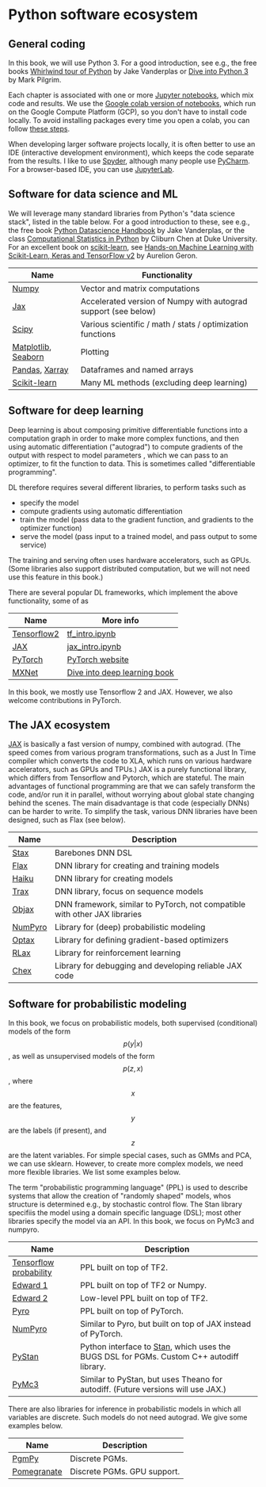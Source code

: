 # Python software ecosystem

## General coding

In this book, we will use Python 3.
For a good introduction, see e.g., the free books [Whirlwind tour of Python](https://github.com/jakevdp/WhirlwindTourOfPython)  by Jake Vanderplas or [Dive into Python 3](https://www.diveinto.org/python3/table-of-contents.html) by Mark Pilgrim.

Each chapter is associated with one or more
 <a href="https://jupyter.org/">Jupyter notebooks</a>,
which mix code and results.
We use the [Google colab version of notebooks](https://colab.research.google.com/), which run on the Google Compute Platform (GCP),
so you don't have to install code locally.
To avoid installing packages every time you open a colab,
you can follow [these steps](https://stackoverflow.com/questions/55253498/how-do-i-install-a-library-permanently-in-colab).


When developing larger software projects locally, it is often better to use an 
 IDE (interactive development environment),
 which keeps the code separate from the results.
I like to use 
<a href="https://www.spyder-ide.org">Spyder</a>,
although many people use
<a href="https://www.jetbrains.com/pycharm/">PyCharm</a>.
For a browser-based IDE, you can use
<a href="https://github.com/jupyterlab/jupyterlab">JupyterLab</a>.

## Software for data science and ML

We will leverage many standard libraries from Python's "data science
stack", listed in the table below. 
For a good introduction to these, see e.g., the free book [Python
Datascience
Handbook](https://github.com/jakevdp/PythonDataScienceHandbook) by
Jake Vanderplas, 
or the class [Computational Statistics in Python](http://people.duke.edu/~ccc14/sta-663-2019/)  by Cliburn Chen
at Duke University. For an excellent book on
[scikit-learn](https://scikit-learn.org/stable/), see
[Hands-on Machine Learning with Scikit-Learn, Keras and TensorFlow
v2](https://github.com/ageron/handson-ml2) by Aurelion Geron. 



| Name | Functionality |
| ---- | ---- | 
| [Numpy](http://www.numpy.org) |  Vector and matrix computations |
| [Jax](http://github.com/google/jax) |  Accelerated version of Numpy with autograd support (see below)  |
| [Scipy](http://www.scipy.org) | Various scientific / math / stats / optimization functions   |
| [Matplotlib](http://matplotlib.org), [Seaborn](https://seaborn.pydata.org/) | Plotting |
| [Pandas](http://pandas.pydata.org), [Xarray](http://xarray.pydata.org/en/stable/index.html) | Dataframes and named arrays |
| [Scikit-learn](http://scikit-learn.org) | Many ML methods (excluding deep learning) |

         
## Software for deep learning <a class="anchor" id="DL"></a>


Deep learning is about composing primitive differentiable functions
into a computation graph in order to make more
complex functions,  and then using
automatic differentiation ("autograd") to compute gradients of the
output with respect to model parameters , which we
can pass to an optimizer, to fit the function to data. This is
sometimes called "differentiable programming". 

DL therefore requires several different libraries,
to perform tasks such as

- specify the model
- compute gradients using automatic differentiation
- train the model (pass data to the gradient function,
and gradients to the optimizer function)
- serve the model (pass input to a trained model, and pass output
to some service)
 
The training and serving often uses 
hardware accelerators, such as GPUs. (Some libraries also support
distributed computation, but we will not need use this feature in this
book.)

There are several popular DL frameworks, which
implement the above functionality, some of as

|Name|More info|
|----|----|
|[Tensorflow2](http://www.tensorflow.org)|[tf_intro.ipynb](https://colab.research.google.com/github/probml/pyprobml/blob/master/book1/intro/tf_intro.ipynb)|
|[JAX](http://github.com/google/jax)|[jax_intro.ipynb](https://colab.research.google.com/github/probml/pyprobml/blob/master/book1/intro/jax_intro.ipynb)|
|[PyTorch](http://pytorch.org)|[PyTorch website](https://pytorch.org/tutorials)|
|[MXNet](https://mxnet.apache.org)|[Dive into deep learning book](http://www.d2l.ai)|

In this book, we mostly use Tensorflow 2 and JAX.
However, we also welcome contributions in PyTorch.


## The JAX ecosystem  <a class="anchor" id="JAX"></a>

[JAX](http://github.com/google/jax) is basically a fast version of
numpy, combined with autograd. (The speed comes from various program
transformations, such as a Just In Time compiler which converts the code to XLA,
which runs on various  hardware accelerators, such as GPUs and TPUs.)
JAX is a purely functional library, which differs from Tensorflow and
Pytorch, which are stateful. The main advantages of functional programming
are that  we can safely transform the code, and/or run it in parallel, without worrying about
global state changing behind the scenes. The main disadvantage is that code (especially DNNs) can be harder to write.
To simplify the task, various DNN libraries have been designed, such as Flax (see below).

|Name|Description|
|----|----|
|[Stax](https://github.com/google/jax/blob/master/jax/experimental/stax.py)|Barebones DNN DSL|
|[Flax](https://github.com/google/flax)|DNN library for creating and training models|
|[Haiku](https://github.com/deepmind/dm-haiku)|DNN library for creating models|
|[Trax](https://github.com/google/trax)|DNN library, focus on sequence models|
|[Objax](https://github.com/google/objax)|DNN framework, similar to PyTorch, not compatible with other JAX libraries|
|[NumPyro](https://github.com/pyro-ppl/numpyro)|Library for (deep) probabilistic modeling|
|[Optax](https://github.com/deepmind/optax)|Library for defining gradient-based optimizers|
|[RLax](https://github.com/deepmind/rlax)|Library for reinforcement learning|
|[Chex](https://github.com/deepmind/chex)|Library for debugging and developing reliable JAX code|

        
## Software for probabilistic modeling <a class="anchor" id="PPL"></a>

In this book, we focus on probabilistic models, both
supervised (conditional) models of the form $$p(y|x)$$, as well as
unsupervised models of the form $$p(z,x)$$, where $$x$$ are the features,
$$y$$ are the labels (if present), and $$z$$ are the latent variables. For
simple special cases, such as GMMs and PCA, we can use
sklearn. However, to create more complex models, we need more flexible
libraries. We list some examples below.

The term  "probabilistic programming language" (PPL) is used to
describe systems that allow the creation of "randomly shaped" models,
whos structure is determined e.g., by stochastic control flow.  The
Stan library specifiis the model using a domain specific language
(DSL); most other libraries specify the model via an API. In this
book, we focus on PyMc3 and numpyro. 


|Name|Description|
|----|----|
|[Tensorflow probability](https://www.tensorflow.org/probability)|PPL built on top of TF2.|
|[Edward 1](http://edwardlib.org)|PPL built on top of TF2 or Numpy.|
|[Edward 2](https://github.com/google/edward2)|Low-level PPL built on top of TF2.|
|[Pyro](https://github.com/pyro-ppl/pyro)|PPL built on top of PyTorch.|
|[NumPyro](https://github.com/pyro-ppl/numpyro)|Similar to Pyro, but built on top of JAX instead of PyTorch.|
|[PyStan](https://pystan.readthedocs.io/en/latest)|Python interface to [Stan](https://mc-stan.org), which uses the BUGS DSL for PGMs. Custom C++ autodiff library.|
|[PyMc3](https://docs.pymc.io)|Similar to PyStan, but uses Theano for autodiff. (Future versions will use JAX.)|


There are also libraries for inference in probabilistic models
in which all variables are discrete. Such models do not need autograd.
We give some examples below. 

|Name|Description|
|----|----|
|[PgmPy](http://pgmpy.org/)|Discrete PGMs.|
|[Pomegranate](https://pomegranate.readthedocs.io/en/latest/index.html)|Discrete PGMs. GPU support.|


          



